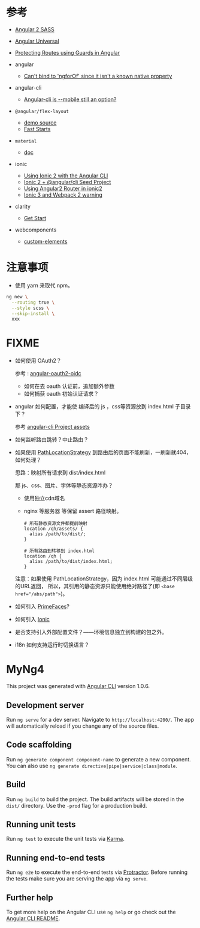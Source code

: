 
# 参考

- [Angular 2 SASS](http://www.angulartypescript.com/angular-2-sass/)
- [Angular Universal](https://github.com/angular/universal)
- [Protecting Routes using Guards in Angular](https://blog.thoughtram.io/angular/2016/07/18/guards-in-angular-2.html)


- angular 
    - [Can't bind to 'ngforOf' since it isn't a known native property](https://stackoverflow.com/a/35531251/533317) 
- angular-cli
    - [Angular-cli is --mobile still an option?](https://github.com/angular/angular-cli/issues/5791)

- `@angular/flex-layout`
    - [demo source](https://github.com/angular/flex-layout/tree/master/src/demo-app)
    - [Fast Starts](https://github.com/angular/flex-layout/wiki/Fast-Starts)

- `material`
    - [doc](https://material.angular.io/)

- ionic
    - [Using Ionic 2 with the Angular CLI](https://labs.encoded.io/2016/11/12/ionic2-with-angular-cli/)
    - [Ionic 2 + @angular/cli Seed Project](https://github.com/lathonez/clicker)
    - [Using Angular2 Router in ionic2](https://stackoverflow.com/questions/40459918/using-angular2-router-in-ionic2)
    - [Ionic 3 and Webpack 2 warning](https://github.com/ionic-team/ionic/issues/11072)

- clarity
    - [Get Start](https://vmware.github.io/clarity/get-started)
    
- webcomponents
    - [custom-elements](https://github.com/webcomponents/custom-elements)

# 注意事项

* 使用 yarn 来取代 npm。


```bash
ng new \
  --routing true \
  --style scss \
  --skip-install \
  xxx
```

# FIXME

* 如何使用 OAuth2？

  参考 : [angular-oauth2-oidc](https://github.com/manfredsteyer/angular-oauth2-oidc)

    - 如何在去 oauth 认证前，追加额外参数
    - 如何捕获 oauth 初始认证请求？

* angular 如何配置，才能使 编译后的 js ，css等资源放到 index.html 子目录下？

    参考 [angular-cli Project assets](https://github.com/angular/angular-cli/wiki/stories-asset-configuration)
 
* 如何监听路由跳转？中止路由？


* 如果使用 [PathLocationStrategy](https://angular.io/api/common/PathLocationStrategy)
  到路由后的页面不能刷新，一刷新就404，如何处理？
  
  思路：映射所有请求到 dist/index.html 
  
  那 js、css、图片、字体等静态资源咋办？
  
    - 使用独立cdn域名
    - nginx 等服务器 等保留 assert 路径映射。

        ```
        # 所有静态资源文件都提前映射
        location /qh/assets/ {
          alias /path/to/dist/;
        }
        
        # 所有路由到转移到 index.html
        location /qh {
          alias /path/to/dist/index.html;
        }
        
        ```
  注意：如果使用 PathLocationStrategy，因为 index.html 可能通过不同层级的URL返回，
  所以，其引用的静态资源只能使用绝对路径了(即 `<base href="/abs/path">`)。


* 如何引入 [PrimeFaces](https://www.primefaces.org/primeng/#/)?

* 如何引入 [Ionic](http://ionicframework.com/docs/)

* 是否支持引入外部配置文件？——环境信息独立到构建的包之外。

* i18n 如何支持运行时切换语言？


# MyNg4

This project was generated with [Angular CLI](https://github.com/angular/angular-cli) version 1.0.6.

## Development server

Run `ng serve` for a dev server. Navigate to `http://localhost:4200/`. The app will automatically reload if you change any of the source files.

## Code scaffolding

Run `ng generate component component-name` to generate a new component. You can also use `ng generate directive|pipe|service|class|module`.

## Build

Run `ng build` to build the project. The build artifacts will be stored in the `dist/` directory. Use the `-prod` flag for a production build.

## Running unit tests

Run `ng test` to execute the unit tests via [Karma](https://karma-runner.github.io).

## Running end-to-end tests

Run `ng e2e` to execute the end-to-end tests via [Protractor](http://www.protractortest.org/).
Before running the tests make sure you are serving the app via `ng serve`.

## Further help

To get more help on the Angular CLI use `ng help` or go check out the [Angular CLI README](https://github.com/angular/angular-cli/blob/master/README.md).


